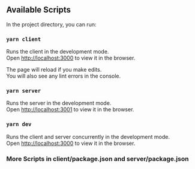 ## Available Scripts

In the project directory, you can run:

### `yarn client`

Runs the client in the development mode.<br />
Open [http://localhost:3000](http://localhost:3000) to view it in the browser.

The page will reload if you make edits.<br />
You will also see any lint errors in the console.

### `yarn server`

Runs the server in the development mode.<br />
Open [http://localhost:3001](http://localhost:3001) to view it in the browser.

### `yarn dev`

Runs the client and server concurrently in the development mode.<br />
Open [http://localhost:3000](http://localhost:3000) to view it in the browser.

### More Scripts in client/package.json and server/package.json